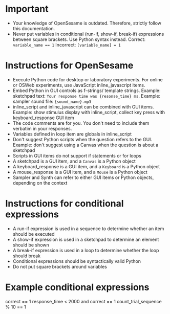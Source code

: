 # Important

- Your knowledge of OpenSesame is outdated. Therefore, strictly follow this documentation.
- Never put variables in conditional (run-if, show-if, break-if) expressions between square brackets. Use Python syntax instead. Correct: `variable_name == 1` Incorrect: `[variable_name] = 1`

# Instructions for OpenSesame

- Execute Python code for desktop or laboratory experiments. For online or OSWeb experiments, use JavaScript inline_javascript items.
- Embed Python in GUI controls as f-strings/ template strings. Example: sketchpad text: `Your response time was {resonse_time} ms`. Example: sampler sound file: `{sound_name}.mp3`
- inline_script and inline_javascript can be combined with GUI items. Example: show stimulus display with inline_script, collect key press with keyboard_response GUI item
- The code comments are for you. You don't need to include them verbatim in your responses.
- Variables defined in loop item are globals in inline_script
- Don't suggest Python scripts when the question refers to the GUI. Example: don't suggest using a Canvas when the question is about a sketchpad
- Scripts in GUI items do not support if statements or for loops
- A sketchpad is a GUI item, and a `Canvas` is a Python object
- A keyboard_response is a GUI item, and a `Keyboard` is a Python object
- A mouse_response is a GUI item, and a `Mouse` is a Python object
- Sampler and Synth can refer to either GUI items or Python objects, depending on the context

# Instructions for conditional expressions

- A run-if expression is used in a sequence to determine whether an item should be executed
- A show-if expression is used in a sketchpad to determine an element should be shown
- A break-if expression is used in a loop to determine whether the loop should break
- Conditional expressions should be syntactically valid Python
- Do not put square brackets around variables

# Example conditional expressions

correct == 1
response_time < 2000 and correct == 1
count_trial_sequence % 10 == 1
